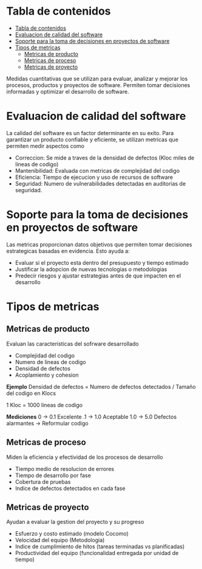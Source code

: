 # Tabla de contenidos 
- [Tabla de contenidos](#tabla-de-contenidos)
- [Evaluacion de calidad del software](#evaluacion-de-calidad-del-software)
- [Soporte para la toma de decisiones en proyectos de software](#soporte-para-la-toma-de-decisiones-en-proyectos-de-software)
- [Tipos de metricas](#tipos-de-metricas)
  - [Metricas de producto](#metricas-de-producto)
  - [Metricas de proceso](#metricas-de-proceso)
  - [Metricas de proyecto](#metricas-de-proyecto)

Medidas cuantitativas que se utilizan para evaluar, analizar y mejorar los procesos, productos y proyectos de software. Permiten tomar decisiones informadas y optimizar el desarrollo de software.

# Evaluacion de calidad del software 
La calidad del software es un factor determinante en su exito. Para garantizar un producto confiable y eficiente, se utilizan metricas que permiten medir aspectos como 
- Correccion: Se mide a traves de la densidad de defectos (Kloc miles de lineas de codigo)
- Mantenibilidad: Evaluada con metricas de complejidad del codigo
- Eficiencia: Tiempo de ejecucion y uso de recursos de software 
- Seguridad: Numero de vulnerabilidades detectadas en auditorias de seguridad. 

# Soporte para la toma de decisiones en proyectos de software 
Las metricas proporcionan datos objetivos que permiten tomar decisiones estrategicas basadas en evidencia. Esto ayuda a:
- Evaluar si el proyecto esta dentro del presupuesto y tiempo estimado 
- Justificar la adopcion de nuevas tecnologias o metodologias 
- Predecir riesgos y ajustar estrategias antes de que impacten en el desarrollo


# Tipos de metricas 
## Metricas de producto
Evaluan las caracteristicas del sofrware desarrollado
- Complejidad del codigo
- Numero de lineas de codigo 
- Densidad de defectos 
- Acoplamiento y cohesion

**Ejemplo**
Densidad de defectos = Numero de defectos detectados / Tamaño del codigo en Klocs

1 Kloc = 1000 lineas de codigo

**Mediciones**
0 -> 0.1 Excelente 
.1 -> 1.0 Aceptable 
1.0 -> 5.0 Defectos alarmantes 
-> Reformular codigo

## Metricas de proceso
Miden la eficiencia y efectividad de los procesos de desarrollo 

- Tiempo medio de resolucion de errores 
- Tiempo de desarrollo por fase 
- Cobertura de pruebas 
- Indice de defectos detectados en cada fase

## Metricas de proyecto 
Ayudan a evaluar la gestion del proyecto y su progreso 

- Esfuerzo y costo estimado (modelo Cocomo)
- Velocidad del equipo (Metodologia)
- Indice de cumplimiento de hitos (tareas terminadas vs planificadas)
- Productividad del equipo (funcionalidad entregada por unidad de tiempo)